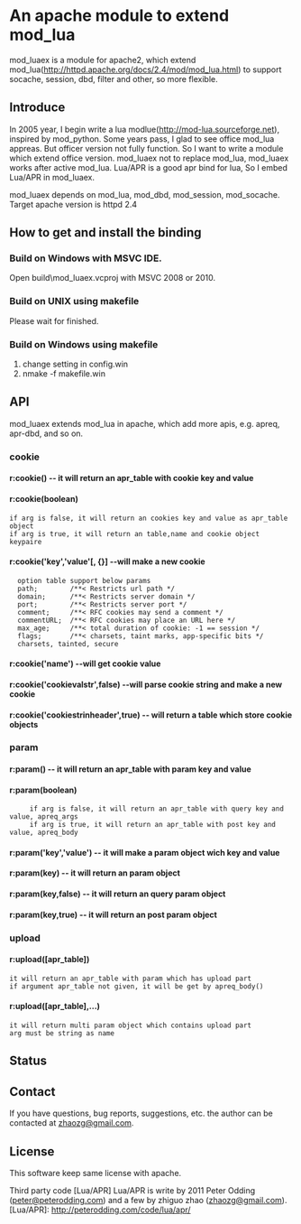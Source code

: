 # An apache module to extend mod_lua

mod_luaex is a module for apache2, which extend mod_lua(http://httpd.apache.org/docs/2.4/mod/mod_lua.html) to support socache, session, dbd, filter and other, so more flexible.


## Introduce

   In 2005 year, I begin write a lua modlue(http://mod-lua.sourceforge.net), inspired by mod_python. Some years pass, I glad to see office mod_lua appreas.
 But officer version not fully function. So I want to write a module which extend office version. mod_luaex not to replace mod_lua, mod_luaex works after active mod_lua.
 Lua/APR is a good apr bind for lua, So I embed Lua/APR in mod_luaex.

   mod_luaex depends on mod_lua, mod_dbd, mod_session,  mod_socache.
   Target apache version is httpd 2.4

## How to get and install the binding

### Build on Windows with MSVC IDE.
   
   Open build\mod_luaex.vcproj with MSVC 2008 or 2010.

### Build on UNIX using makefile

   Please wait for finished.

### Build on Windows using makefile

  1) change setting in config.win
  2) nmake -f makefile.win

## API

  mod_luaex extends mod_lua in apache, which add more apis, e.g. apreq, apr-dbd, and so on.

### cookie

#### r:cookie()	  -- it will return an apr_table with cookie key and value 
#### r:cookie(boolean)
	if arg is false, it will return an cookies key and value as apr_table object
	if arg is true, it will return an table,name and cookie object keypaire
#### r:cookie('key','value'[, {}]   --will make a new cookie
      option table support below params
      path;        /**< Restricts url path */
      domain;      /**< Restricts server domain */
      port;        /**< Restricts server port */
      comment;     /**< RFC cookies may send a comment */
      commentURL;  /**< RFC cookies may place an URL here */
      max_age;     /**< total duration of cookie: -1 == session */
      flags;       /**< charsets, taint marks, app-specific bits */
      charsets, tainted, secure
#### r:cookie('name')        --will get cookie value
#### r:cookie('cookievalstr',false) --will parse cookie string and make a new cookie
#### r:cookie('cookiestrinheader',true) -- will return a table which store cookie objects

### param

#### r:param()	    -- it will return an apr_table with param key and value
#### r:param(boolean)
         if arg is false, it will return an apr_table with query key and value, apreq_args
         if arg is true, it will return an apr_table with post key and value, apreq_body
#### r:param('key','value') -- it will make a param object wich key and value
#### r:param(key)   -- it will return an param object
#### r:param(key,false)	 -- it will return an query param object
#### r:param(key,true)   -- it will return an post param object

### upload

#### r:upload([apr_table])  
	it will return an apr_table with param which has upload part
	if argument apr_table not given, it will be get by apreq_body()
#### r:upload([apr_table],...)
	it will return multi param object which contains upload part
	arg must be string as name


## Status

## Contact

If you have questions, bug reports, suggestions, etc. the author can be contacted at <zhaozg@gmail.com>. 

## License

This software keep same license with apache.

Third party code [Lua/APR]
Lua/APR is write by 2011 Peter Odding (<peter@peterodding.com>) and a few by zhiguo zhao (<zhaozg@gmail.com>).
[Lua/APR]: http://peterodding.com/code/lua/apr/
